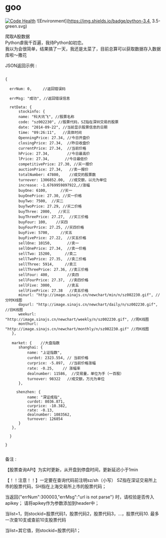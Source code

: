 # goo
[![Code Health](https://landscape.io/github/gc313/goo/master/landscape.svg?style=flat)](https://landscape.io/github/gc313/goo/master)
![Environment](https://img.shields.io/badge/python-3.4, 3.5-green.svg)


爬取A股数据  
Python虐我千百遍，我待Python如初恋。  
我以为会很简单，结果搞了一天，我还是太菜了，目前总算可以获取数据存入数据库啦～撒花  


 JSON返回示例 :  

<pre><code>
{  

  errNum: 0,     //返回错误码  

  errMsg: "成功", //返回错误信息  

  retData: {  
      stockinfo: {    
      name: "科大讯飞", //股票名称   
      code: "sz002230", //股票代码，SZ指在深圳交易的股票  
      date: "2014-09-22", //当前显示股票信息的日期  
      time: "09:26:11",   //具体时间  
      OpenningPrice: 27.34, //今日开盘价  
      closingPrice: 27.34,  //昨日收盘价  
      currentPrice: 27.34,  //当前价格  
      hPrice: 27.34,        //今日最高价  
      lPrice: 27.34,       //今日最低价  
      competitivePrice: 27.30, //买一报价  
      auctionPrice: 27.34,   //卖一报价  
      totalNumber: 47800,    //成交的股票数  
      turnover: 1306852.00,  //成交额，以元为单位  
      increase: -1.6769959897922,//涨幅   
      buyOne: 6100,      //买一   
      buyOnePrice: 27.30, //买一价格  
      buyTwo: 7500,  //买二  
      buyTwoPrice: 27.29, //买二价格  
      buyThree: 2000,   //买三  
      buyThreePrice: 27.27,  //买三价格  
      buyFour: 100,    //买四  
      buyFourPrice: 27.25, //买四价格  
      buyFive: 5700,     //买五  
      buyFivePrice: 27.22,  //买五价格  
      sellOne: 10150,       //卖一  
      sellOnePrice: 27.34,  //卖一价格  
      sellTwo: 15200,      //卖二  
      sellTwoPrice: 27.35,  //卖二价格  
      sellThree: 5914,     //卖三  
      sellThreePrice: 27.36, //卖三价格  
      sellFour: 400,        //卖四  
      sellFourPrice: 27.37,  //卖四价格  
      sellFive: 3000,       //卖五  
      sellFivePrice: 27.38   //卖五价格  
      minurl: "http://image.sinajs.cn/newchart/min/n/sz002230.gif", //分时K线图  
      dayurl: "http://image.sinajs.cn/newchart/daily/n/sz002230.gif", //日K线图  
      weekurl: "http://image.sinajs.cn/newchart/weekly/n/sz002230.gif", //周K线图  
      monthurl: "http://image.sinajs.cn/newchart/monthly/n/sz002230.gif" //月K线图  
   },  

   market: {    //大盘指数  
      shanghai: {  
          name: "上证指数",  
          curdot: 2323.554, // 当前价格  
          curprice: -5.897,  //当前价格涨幅  
          rate: -0.25,    // 涨幅率  
          dealnumber: 11586,  //交易量，单位为手（一百股）  
          turnover: 98322   //成交额，万元为单位  
      },  

     shenzhen: {  
          name: "深证成指",  
          curdot: 8036.871,  
          curprice: -10.382,  
          rate: -0.13,  
          dealnumber: 1083562,  
          turnover: 126854  
      }  
   },  

  }  

}  

</code></pre>
备注 :  


【股票查询API】为实时更新，从开盘到停盘时间，更新延迟小于1min  

【！！注意！！】一定要在查询代码前注明sz/sh（小写） SZ指在深证交易所上市的股票代码，SH指在上海交易所上市的股票代码；  

当返回{"errNum":300003,"errMsg":"url is not parse"} 时，请校验是否传入apikey； 请将apikey作为参数添加到header中；  

当list=1，则stockid=股票代码1，股票代码2，股票代码3，...，股票代码10.  最多一次查10支或查前10支股票代码  

当list=其它值，则stockid=股票代码1；  


